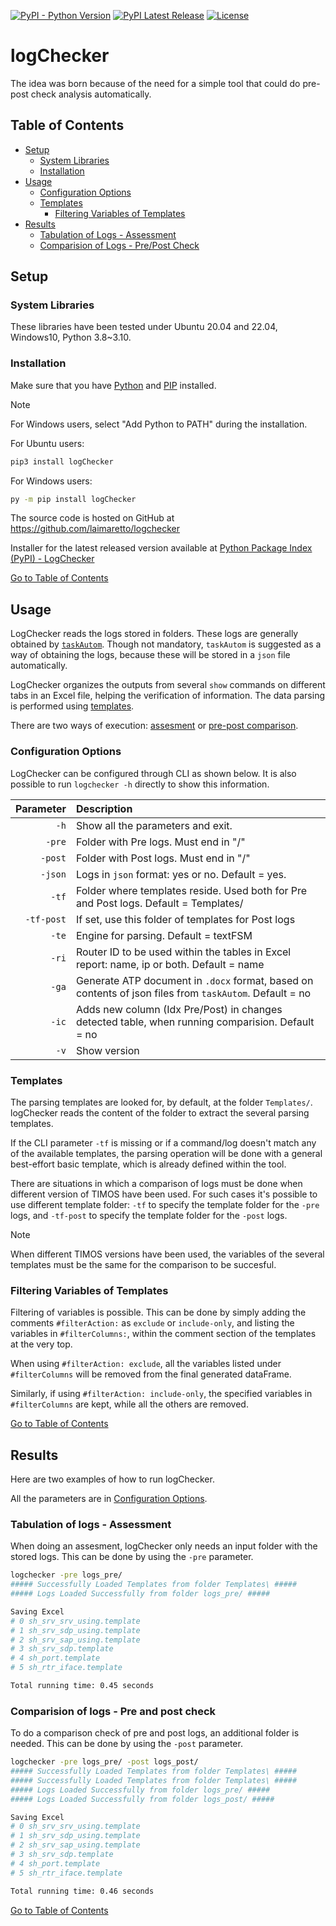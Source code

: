 [![PyPI - Python Version](https://img.shields.io/pypi/pyversions/logchecker.svg)](https://img.shields.io/pypi/pyversions/logchecker)
[![PyPI Latest Release](https://img.shields.io/pypi/v/logchecker.svg)](https://pypi.python.org/pypi/logchecker)
[![License](https://img.shields.io/pypi/l/logchecker.svg)](https://github.com/laimaretto/logChecker/blob/main/LICENSE)

# logChecker #

The idea was born because of the need for a simple tool that could do pre-post check analysis automatically.

## Table of Contents
- [Setup](#setup)
  - [System Libraries](#system-libraries)
  - [Installation](#installation)
- [Usage](#usage)
  - [Configuration Options](#configuration-options)
  - [Templates](#templates)
    - [Filtering Variables of Templates](#filtering-variables-of-templates)
- [Results](#results)
  - [Tabulation of Logs - Assessment](#tabulation-of-logs---assessment)
  - [Comparision of Logs - Pre/Post Check](#comparision-of-logs---pre-and-post-check)

## Setup ##

### System Libraries
These libraries have been tested under Ubuntu 20.04 and 22.04, Windows10, Python 3.8~3.10.

### Installation

Make sure that you have [Python](https://www.python.org/downloads/) and [PIP](https://pip.pypa.io/en/stable/installing/) installed.

> [!NOTE]
> For Windows users, select "Add Python to PATH" during the installation.


For Ubuntu users:
```bash
pip3 install logChecker
```
For Windows users:

```bash
py -m pip install logChecker
```

The source code is hosted on GitHub at https://github.com/laimaretto/logchecker

Installer for the latest released version available at [Python Package Index (PyPI) - LogChecker](https://pypi.org/project/logchecker)



[Go to Table of Contents](#table-of-contents)


## Usage

LogChecker reads the logs stored in folders. These logs are generally obtained by [`taskAutom`](https://github.com/laimaretto/taskAutom). Though not mandatory, `taskAutom` is suggested as a way of obtaining the logs, because these will be stored in a `json` file automatically.

LogChecker organizes the outputs from several `show` commands on different tabs in an Excel file, helping the verification of information. The data parsing is performed using [templates](#templates).

There are two ways of execution: [assesment](#tabulation-of-logs---assessment) or [pre-post comparison](#comparision-of-logs---pre-and-post-check).

### Configuration Options

LogChecker can be configured through CLI as shown below. It is also possible to run `logchecker -h` directly to show this information.

| Parameter  | Description |
| -------------------: | :---------- |
|`-h` | Show all the parameters and exit. |
|`-pre` | Folder with Pre logs. Must end in "/" |
|`-post` | Folder with Post logs. Must end in "/" |
|`-json` | Logs in `json` format: yes or no. Default = yes.|
|`-tf` | Folder where templates reside. Used both for Pre and Post logs. Default = Templates/  |
|`-tf-post` | If set, use this folder of templates for Post logs |
|`-te` | Engine for parsing. Default = textFSM |
|`-ri` | Router ID to be used within the tables in Excel report: name, ip or both. Default = name |
|`-ga` | Generate ATP document in `.docx` format, based on contents of json files from `taskAutom`. Default = no |
|`-ic` | Adds new column (Idx Pre/Post) in changes detected table, when running comparision. Default = no  |
|`-v` | Show version |

### Templates

The parsing templates are looked for, by default, at the folder `Templates/`. logChecker reads the content of the folder to extract the several parsing templates.

If the CLI parameter `-tf` is missing or if a command/log doesn't match any of the available templates, the parsing operation will be done with a general best-effort basic template, which is already defined within the tool.

There are situations in which a comparison of logs must be done when different version of TIMOS have been used. For such cases it's possible to use different template folder: `-tf` to specify the template folder for the `-pre` logs, and `-tf-post` to specify the template folder for the `-post` logs.

> [!NOTE]
> When different TIMOS versions have been used, the variables of the several templates must be the same for the comparison to be succesful.

<!---To find out a set of Templates that can be used, see [`here`](https://github.com/laimaretto/logTemplates)-->
### Filtering Variables of Templates

Filtering of variables is possible. This can be done by simply adding the comments `#filterAction:` as `exclude` or `include-only`, and listing the variables in `#filterColumns:`, within the comment section of the templates at the very top.

When using `#filterAction: exclude`, all the variables listed under `#filterColumns` will be removed from the final generated dataFrame.

Similarly, if using `#filterAction: include-only`, the specified variables in `#filterColumns` are kept, while all the others are removed.


[Go to Table of Contents](#table-of-contents)

## Results

Here are two examples of how to run logChecker.

All the parameters are in [Configuration Options](#configuration-options).


### Tabulation of logs - Assessment

When doing an assesment, logChecker only needs an input folder with the stored logs. This can be done by using the `-pre` parameter.

```bash
logchecker -pre logs_pre/
##### Successfully Loaded Templates from folder Templates\ #####
##### Logs Loaded Successfully from folder logs_pre/ #####

Saving Excel
# 0 sh_srv_srv_using.template
# 1 sh_srv_sdp_using.template
# 2 sh_srv_sap_using.template
# 3 sh_srv_sdp.template
# 4 sh_port.template
# 5 sh_rtr_iface.template

Total running time: 0.45 seconds
```


### Comparision of logs - Pre and post check

To do a comparison check of pre and post logs, an additional folder is needed. This can be done by using the `-post` parameter.

```bash
logchecker -pre logs_pre/ -post logs_post/
##### Successfully Loaded Templates from folder Templates\ #####
##### Successfully Loaded Templates from folder Templates\ #####
##### Logs Loaded Successfully from folder logs_pre/ #####
##### Logs Loaded Successfully from folder logs_post/ #####

Saving Excel
# 0 sh_srv_srv_using.template
# 1 sh_srv_sdp_using.template
# 2 sh_srv_sap_using.template
# 3 sh_srv_sdp.template
# 4 sh_port.template
# 5 sh_rtr_iface.template

Total running time: 0.46 seconds
```

[Go to Table of Contents](#table-of-contents)